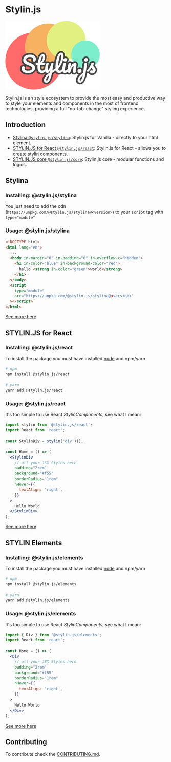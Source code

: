 # Stylin.js

![Stylin Logo](./public/logo.png)

Stylin.js is an style ecosystem to provide the most easy and productive way to style your elements and components in the most of frontend technologies, providing a full "no-tab-change" styling experience.

## Introduction

- [Stylina `@stylin.js/stylina`](packages/stylina): Stylin.js for Vanilla - directly to your html element.
- [STYLIN.JS for React `@stylin.js/react`](packages/react): Stylin.js for React - allows you to create stylin components.
- [STYLIN.JS core `@stylin.js/core`](packages/core): Stylin.js core - modular functions and logics.

## Stylina

### Installing: @stylin.js/stylina

You just need to add the cdn (`https://unpkg.com/@stylin.js/stylina@<version>`) to your `script` tag with `type="module"`

### Usage: @stylin.js/stylina

```html
<!DOCTYPE html>
<html lang="en">
  ...
  <body in-margin="0" in-padding="0" in-overflow-x="hidden">
    <h1 in-color="blue" in-background-color="red">
      hello <strong in-color="green">world</strong>
    </h1>
  </body>
  <script
    type="module"
    src="https://unpkg.com/@stylin.js/stylina@<version>"
  ></script>
</html>
```

[See more here](/packages/stylina)

## STYLIN.JS for React

### Installing: @stylin.js/react

To install the package you must have installed [node](https://nodejs.org/en/) and npm/yarn

```sh
# npm
npm install @stylin.js/react

# yarn
yarn add @stylin.js/react
```

### Usage: @stylin.js/react

It's too simple to use React _StylinComponents_, see what I mean:

```jsx
import stylin from '@stylin.js/react';
import React from 'react';

const StylinDiv = stylin('div')();

const Home = () => (
  <StylinDiv
    // all your JSX Styles here
    padding="2rem"
    background="#f55"
    borderRadius="1rem"
    nHover={{
      textAlign: 'right',
    }}
  >
    Hello World
  </StylinDiv>
);
```

[See more here](/packages/react)

## STYLIN Elements

### Installing: @stylin.js/elements

To install the package you must have installed [node](https://nodejs.org/en/) and npm/yarn

```sh
# npm
npm install @stylin.js/elements

# yarn
yarn add @stylin.js/elements
```

### Usage: @stylin.js/elements

It's too simple to use React _StylinComponents_, see what I mean:

```jsx
import { Div } from '@stylin.js/elements';
import React from 'react';

const Home = () => (
  <Div
    // all your JSX Styles here
    padding="2rem"
    background="#f55"
    borderRadius="1rem"
    nHover={{
      textAlign: 'right',
    }}
  >
    Hello World
  </Div>
);
```

[See more here](/packages/elements)

## Contributing

To contribute check the [CONTRIBUTING.md](/CONTRIBUTING.md).
